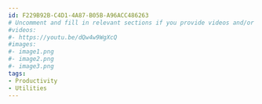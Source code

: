 ```yaml
---
id: F229B92B-C4D1-4A87-B05B-A96ACC486263
# Uncomment and fill in relevant sections if you provide videos and/or images
#videos:
#- https://youtu.be/dQw4w9WgXcQ
#images:
#- image1.png
#- image2.png
#- image3.png
tags:
- Productivity
- Utilities
---
```

